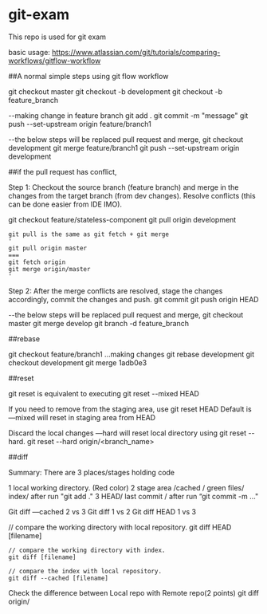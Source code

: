 # git-exam
This repo is used for git exam

basic usage:
https://www.atlassian.com/git/tutorials/comparing-workflows/gitflow-workflow


##A normal simple steps using git flow workflow

git checkout master
git checkout -b development
git checkout -b feature_branch

--making change in feature branch
git add .
git commit -m "message"
git push --set-upstream origin feature/branch1

--the below steps will be replaced pull request and merge, 
git checkout development
git merge feature/branch1
git push --set-upstream origin development

##if the pull request has conflict, 


Step 1: Checkout the source branch (feature branch) and merge in the changes from the target branch (from dev changes). Resolve conflicts (this can be done easier from IDE IMO).

git checkout feature/stateless-component
git pull origin development

	git pull is the same as git fetch + git merge
	'
	git pull origin master
	===
	git fetch origin
	git merge origin/master
	'
	
Step 2: After the merge conflicts are resolved, stage the changes accordingly, commit the changes and push.
git commit
git push origin HEAD



--the below steps will be replaced pull request and merge, 
git checkout master
git merge develop
git branch -d feature_branch


##rebase

git checkout feature/branch1
...making changes
git rebase development
git checkout development
git merge 1adb0e3

##reset



git reset is equivalent to executing git reset --mixed HEAD

If you need to remove from the staging area, use
git reset HEAD <file>
Default is —mixed will reset in staging area from HEAD

Discard the local changes
—hard will reset local directory
using git reset --hard.
git reset --hard origin/<branch_name>


##diff

Summary:
There are 3 places/stages holding code

1 local working directory. (Red color)
2 stage area /cached / green files/ index/ after run "git add ."
3 HEAD/ last commit / after run “git commit -m …"

Git diff —cached  2 vs 3
Git diff 1 vs 2
Git diff HEAD 1 vs 3



//  compare the working directory with local repository.
    git diff HEAD [filename]

    // compare the working directory with index.
    git diff [filename]

    // compare the index with local repository.
    git diff --cached [filename]

Check the difference between Local repo with Remote repo(2 points)
git diff origin/<branch>


